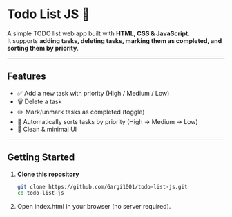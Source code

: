 # Todo List JS 📝

A simple TODO list web app built with **HTML, CSS & JavaScript**.  
It supports **adding tasks, deleting tasks, marking them as completed, and sorting them by priority**.

---

## Features

- ✅ Add a new task with priority (High / Medium / Low)  
- 🗑 Delete a task  
- ✏️ Mark/unmark tasks as completed (toggle)  
- 📌 Automatically sorts tasks by priority (High → Medium → Low)  
- 🎨 Clean & minimal UI  


---

## Getting Started

1. **Clone this repository**  
   ```bash
   git clone https://github.com/Gargi1001/todo-list-js.git
   cd todo-list-js
2. Open index.html in your browser (no server required).
